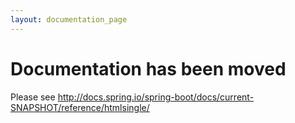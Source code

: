 ```yaml
---
layout: documentation_page
---
```

# Documentation has been moved

Please see http://docs.spring.io/spring-boot/docs/current-SNAPSHOT/reference/htmlsingle/
